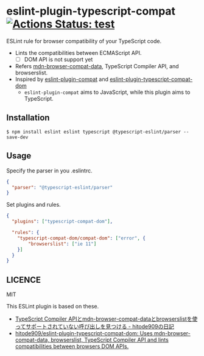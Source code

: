 # eslint-plugin-typescript-compat [![Actions Status: test](https://github.com/azu/eslint-plugin-typescript-compat/workflows/test/badge.svg)](https://github.com/azu/eslint-plugin-typescript-compat/actions?query=workflow%3A"test")

ESLint rule for browser compatibility of your TypeScript code.

- Lints the compatibilities between ECMAScript API.
    - [ ] DOM API is not support yet
- Refers [mdn\-browser\-compat\-data](https://www.npmjs.com/package/mdn-browser-compat-data), TypeScript Compiler API, and browserslist.
- Inspired by [eslint\-plugin\-compat](https://www.npmjs.com/package/eslint-plugin-compat) and [eslint-plugin-typescript-compat-dom](https://github.com/hitode909/eslint-plugin-typescript-compat-dom)
  - `eslint-plugin-compat` aims to JavaScript, while this plugin aims to TypeScript.

## Installation

```
$ npm install eslint eslint typescript @typescript-eslint/parser --save-dev
```

## Usage

Specify the parser in you .eslintrc.

```json
{
  "parser": "@typescript-eslint/parser"
}
```

Set plugins and rules.

```json
{
  "plugins": ["typescript-compat-dom"],

  "rules": {
    "typescript-compat-dom/compat-dom": ["error", {
        "browserslist": ["ie 11"]
    }]
  }
}
```

## LICENCE

MIT

This ESLint plugin is based on these. 

- [TypeScript Compiler APIとmdn-browser-compat-dataとbrowserslistを使ってサポートされていない呼び出しを見つける - hitode909の日記](https://blog.sushi.money/entry/2020/03/01/173306)
- [hitode909/eslint-plugin-typescript-compat-dom: Uses mdn-browser-compat-data, browserslist, TypeScript Compiler API and lints compatibilities between browsers DOM APIs.](https://github.com/hitode909/eslint-plugin-typescript-compat-dom)


